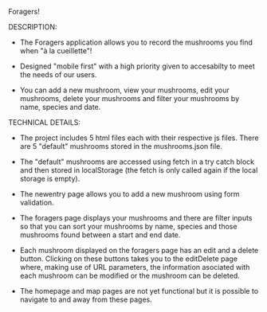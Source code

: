 Foragers! 

DESCRIPTION: 

- The Foragers application allows you to record the mushrooms you find when "à la cueillette"!

- Designed "mobile first" with a high priority given to accesabilty to meet the needs of our users. 

- You can add a new mushroom, view your mushrooms, edit your mushrooms, delete your mushrooms and filter your mushrooms by name, species and date. 

TECHNICAL DETAILS: 

- The project includes 5 html files each with their respective js files. There are 5 "default" mushrooms stored in the mushrooms.json file. 

- The "default" mushrooms are accessed using fetch in a try catch block and then stored in localStorage (the fetch is only called again if the local storage is empty).

- The newentry page allows you to add a new mushroom using form validation.

- The foragers page displays your mushrooms and there are filter inputs so that you can sort your mushrooms by name, species and those mushrooms found between a start and end date. 

- Each mushroom displayed on the foragers page has an edit and a delete button. Clicking on these buttons takes you to the editDelete page where, making use of URL parameters, the information asociated with each mushroom can be modified or the mushroom can be deleted. 

- The homepage and map pages are not yet functional but it is possible to navigate to and away from these pages.  